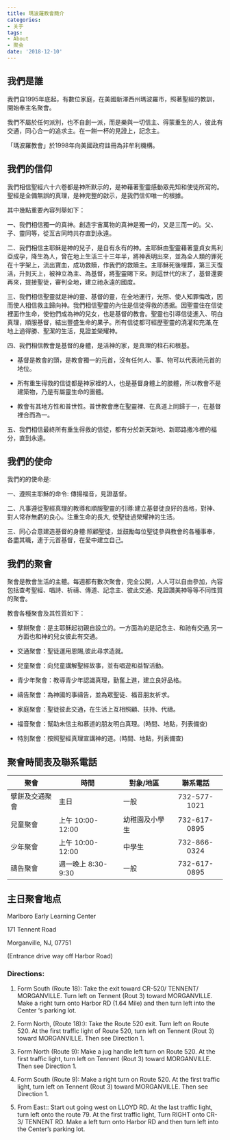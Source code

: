 ```yaml
---
title: 瑪波羅教會簡介
categories: 
- 关于
tags:
- About
- 聚会
date: '2018-12-10'
---
```


## 我們是誰

我們自1995年底起，有數位家庭，在美國新澤西州瑪波羅市，照著聖經的教訓，開始奉主名聚會。

我們不屬於任何派別，也不自創一派，而是樂與一切信主、得蒙重生的人，彼此有交通，同心合一的追求主。在一餅一杯的見證上，記念主。

「瑪波羅教會」於1998年向美國政府註冊為非牟利機構。

## 我們的信仰 

我們相信聖經六十六卷都是神所默示的，是神藉著聖靈感動眾先知和使徒所寫的。聖經是全備無誤的真理，是神完整的啟示，是我們信仰唯一的根據。

其中幾點重要內容列舉如下：

一、我們相信獨一的真神。創造宇宙萬物的真神是獨一的，又是三而一的。父、子、靈同等，從亙古同時共存直到永遠。

二、我們相信主耶穌是神的兒子，是自有永有的神。主耶穌由聖靈藉著童貞女馬利亞成孕，降生為人，曾在地上生活三十三年半，將神表明出來，並為全人類的罪死在十字架上，流出寶血，成功救贖，作我們的救贖主。主耶穌死後埋葬，第三天復活，升到天上，被神立為主、為基督，將聖靈賜下來。到這世代的末了，基督還要再來，提接聖徒，審判全地，建立祂永遠的國度。

三、我們相信聖靈就是神的靈、基督的靈，在全地運行，光照、使人知罪悔改，因而使人相信救主歸向神。我們相信聖靈的內住是信徒得救的憑据。因聖靈住在信徒裡面作生命，使他們成為神的兒女，也是基督的教會。聖靈也引導信徒進入、明白真理，順服基督，結出豐盛生命的果子。所有信徒都可經歷聖靈的澆灌和充滿,在地上過得勝、聖潔的生活，見證並榮耀神。

四、我們相信教會是基督的身體，是活神的家，是真理的柱石和根基。

*    基督是教會的頭，是教會獨一的元首，沒有任何人、事、物可以代表祂元首的地位。

*  所有重生得救的信徒都是神家裡的人，也是基督身體上的肢體，所以教會不是建築物，乃是有屬靈生命的團體。

*   教會有其地方性和普世性。普世教會應在聖靈裡、在真道上同歸于一，在基督裡合而為一。

五、我們相信最終所有重生得救的信徒，都有分於新天新地、新耶路撒冷裡的福分，直到永遠。


## 我們的使命

我們的的使命是:

一、遵照主耶穌的命令:  傳揚福音，見證基督。

二、凡事遵從聖經真理的教導和順服聖靈的引導:建立基督徒良好的品格，對神、對人常存無虧的良心。注重生命的長大, 使聖徒過榮耀神的生活。

三、同心合意建造基督的身體:照顧聖徒，並鼓勵每位聖徒參與教會的各種事奉，各盡其職，連于元首基督，在愛中建立自己。

## 我們的聚會

聚會是教會生活的主體。每週都有數次聚會，完全公開，人人可以自由參加，內容包括查考聖經、唱詩、祈禱、傳道、記念主、彼此交通、見證讚美神等等不同性質的聚會。

教會各種聚會及其性質如下：

*  擘餅聚會：是主耶穌起初親自設立的。一方面為的是記念主、和祂有交通,另一方面也和神的兒女彼此有交通。

*  交通聚會：聖徒運用恩賜,彼此尋求造就。

*  兒童聚會：向兒童講解聖經故事，並有唱遊和益智活動。

*  青少年聚會：教導青少年認識真理，勤奮上進，建立良好品格。

*  禱告聚會：為神國的事禱告，並為眾聖徒、福音朋友祈求。

*  家庭聚會：聖徒彼此交通，在生活上互相照顧、扶持、代禱。

*  福音聚會：幫助未信主和慕道的朋友明白真理。(時間、地點，列表備查)

*  特別聚會：按照聖經真理宣講神的道。(時間、地點，列表備查)

## 聚會時間表及聯系電話

|  聚會         |  時間             |  對象/地區                |  聯系電話    |
|---------------|------------------|--------------------------|:-------------:|
| 擘餅及交通聚會 |主日               |一般                      |732-577-1021   |
| 兒童聚會       |上午 10:00-12:00  |幼稚園及小學生             |732-617-0895   |
| 少年聚會       |上午 10:00-12:00  |中學生                     |732-866-0324   |
| 禱告聚會       |週一晚上 8:30-9:30 |一般                      |732-617-0895   |

## 主日聚會地点  

Marlboro Early Learning Center

171 Tennent Road

Morganville, NJ, 07751

(Entrance drive way off Harbor Road) 
 
### Directions:

1.  Form South (Route 18): Take the exit toward CR-520/ TENNENT/ MORGANVILLE. Turn left on Tennent (Rout 3) toward MORGANVILLE.  Make a right turn onto Harbor RD  (1.64 Mile) and then turn left into the Center ‘s parking lot.

2.  Form North, (Route 18):): Take the Route 520 exit. Turn left on Route 520.  At the first traffic light of Route 520, turn left on Tennent (Rout 3) toward MORGANVILLE.  Then see Direction 1.

3.  Form North (Route 9): Make a jug handle left turn on Route 520. At the first traffic light, turn left on Tennent (Rout 3) toward MORGANVILLE. Then see Direction 1.

4.  Form South (Route 9): Make a right turn on Route 520. At the first traffic light, turn left on Tennent (Rout 3) toward MORGANVILLE. Then see Direction 1.

5.  From East::  Start out going west on LLOYD RD. At the last traffic light, turn left onto the route 79.  At the first traffic light, Turn RIGHT onto CR-3/ TENNENT RD. Make a left turn onto Harbor RD and then turn left into the Center’s parking lot.
